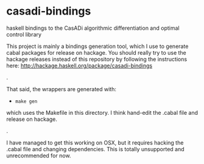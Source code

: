 casadi-bindings
===============

haskell bindings to the CasADi algorithmic differentiation and optimal control library

This project is mainly a bindings generation tool, which I use to generate
cabal packages for release on hackage. You should really try to use the hackage
releases instead of this repository by following the instructions here:
http://hackage.haskell.org/package/casadi-bindings

.

That said, the wrappers are generated with:

- `make gen`

which uses the Makefile in this directory. I think hand-edit the .cabal file and release on hackage.

.

I have managed to get this working on OSX, but it requires hacking the .cabal
file and changing dependencies. This is totally unsupported and unrecommended for now.
